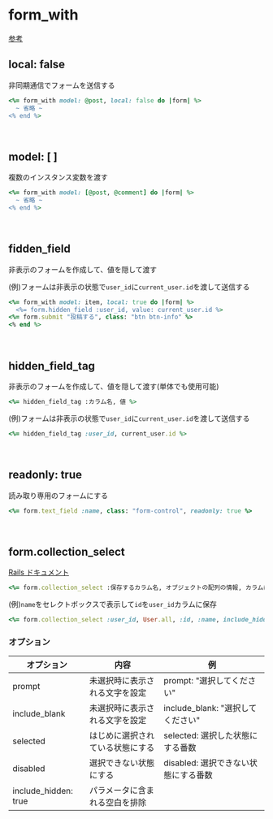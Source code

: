 # form_with
[参考](https://pikawaka.com/rails/form_with)
  
## local: false
非同期通信でフォームを送信する
  
```rb
<%= form_with model: @post, local: false do |form| %>
  ~ 省略 ~
<% end %>
```

<br>

## model: [ ]
複数のインスタンス変数を渡す
  
```rb
<%= form_with model: [@post, @comment] do |form| %>
  ~ 省略 ~
<% end %>
```

<br>

## fidden_field
非表示のフォームを作成して、値を隠して渡す
  
(例)フォームは非表示の状態で`user_id`に`current_user.id`を渡して送信する
```rb
<%= form_with model: item, local: true do |form| %>
  <%= form.hidden_field :user_id, value: current_user.id %>
<%= form.submit "投稿する", class: "btn btn-info" %>
<% end %>
```
  
<br>

## hidden_field_tag
非表示のフォームを作成して、値を隠して渡す(単体でも使用可能)
```rb
<%= hidden_field_tag :カラム名, 値 %>
```
  
(例)フォームは非表示の状態で`user_id`に`current_user.id`を渡して送信する
```rb
<%= hidden_field_tag :user_id, current_user.id %>
```
  
<br>

## readonly: true
読み取り専用のフォームにする
```rb
<%= form.text_field :name, class: "form-control", readonly: true %>
```
  
<br>
  
## form.collection_select
[Rails ドキュメント](https://railsdoc.com/page/collection_select)
```rb
<%= form.collection_select :保存するカラム名, オブジェクトの配列の情報, カラムに保存する項目, セレクトボックスの選択肢の項目, オプション, HTML属性 %>
```
(例)`name`をセレクトボックスで表示して`id`を`user_id`カラムに保存
```rb
<%= form.collection_select :user_id, User.all, :id, :name, include_hidden: false %>
```
### オプション
| オプション | 内容 | 例 |
| - | - | - |
| prompt | 未選択時に表示される文字を設定 | prompt: "選択してください" |
| include_blank | 未選択時に表示される文字を設定 | include_blank: "選択してください" |
| selected | はじめに選択されている状態にする | selected: 選択した状態にする番数 |
| disabled | 選択できない状態にする | disabled: 選択できない状態にする番数 |
| include_hidden: true | パラメータに含まれる空白を排除 | |

